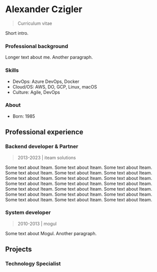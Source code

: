 # Alexander Czigler
> Curriculum vitae

Short intro.

### Professional background
Longer text about me.
Another paragraph.

### Skills
- DevOps: Azure DevOps, Docker
- Cloud/OS: AWS, DO, GCP, Linux, macOS
- Culture: Agile, DevOps

### About
- Born: 1985

## Professional experience

### Backend developer & Partner
> 2013-2023 | iteam solutions

Some text about Iteam. Some text about Iteam. Some text about Iteam. Some text about Iteam. Some text about Iteam. Some text about Iteam. Some text about Iteam. Some text about Iteam. Some text about Iteam. Some text about Iteam. Some text about Iteam. Some text about Iteam. Some text about Iteam. Some text about Iteam. Some text about Iteam. Some text about Iteam. Some text about Iteam. Some text about Iteam. Some text about Iteam. Some text about Iteam. Some text about Iteam. 


### System developer
> 2010-2013 | mogul

Some text about Mogul.
Another paragraph.


## Projects

### Technology Specialist